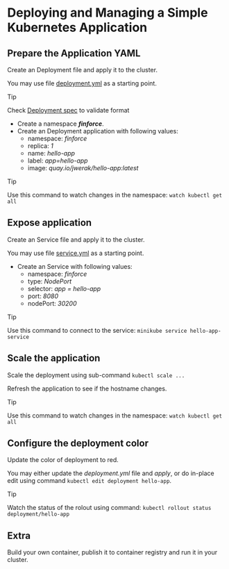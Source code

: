 # Deploying and Managing a Simple Kubernetes Application

## Prepare the Application YAML

Create an Deployment file and apply it to the cluster.

You may use file [deployment.yml](./k8s/deployment.yml) as a starting point.

> [!TIP]
> Check [Deployment spec](https://kubernetes.io/docs/reference/kubernetes-api/workload-resources/deployment-v1/) to validate format

- Create a namespace ***finforce***.
- Create an Deployment application with following values:
  - namespace: *finforce*
  - replica: *1*
  - name: *hello-app*
  - label: *app=hello-app*
  - image: *quay.io/jwerak/hello-app:latest*

> [!TIP]
> Use this command to watch changes in the namespace: `watch kubectl get all`

## Expose application

Create an Service file and apply it to the cluster.

You may use file [service.yml](./k8s/service.yml) as a starting point.

- Create an Service with following values:
  - namespace: *finforce*
  - type: *NodePort*
  - selector: *app = hello-app*
  - port: *8080*
  - nodePort: *30200*

> [!TIP]
> Use this command to connect to the service: `minikube service hello-app-service`

## Scale the application

Scale the deployment using sub-command `kubectl scale ...`

Refresh the application to see if the hostname changes.

> [!TIP]
> Use this command to watch changes in the namespace: `watch kubectl get all`

## Configure the deployment color

Update the color of deployment to red.

You may either update the *deployment.yml* file and *apply*, or do in-place edit using command `kubectl edit deployment hello-app`.

> [!TIP]
> Watch the status of the rolout using command: `kubectl rollout status deployment/hello-app`

## Extra

Build your own container, publish it to container registry and run it in your cluster.
